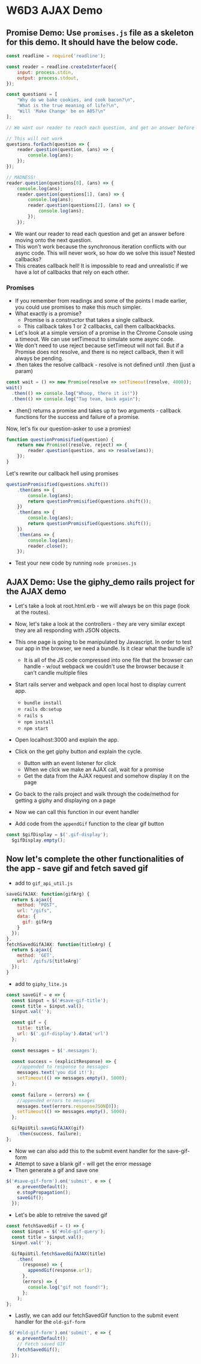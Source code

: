 # W6D3 AJAX Demo

## Promise Demo: Use `promises.js` file as a skeleton for this demo. It should have the below code.

```js
const readline = require('readline');

const reader = readline.createInterface({
    input: process.stdin,
    output: process.stdout,
});

const questions = [
    "Why do we bake cookies, and cook bacon?\n",
    "What is the true meaning of life?\n",
    "Will 'Make Change' be on A05?\n"
];

// We want our reader to reach each question, and get an answer before moving onto the next question

// This will not work
questions.forEach(question => {
    reader.question(question, (ans) => {
        console.log(ans);
    });
});

// MADNESS!
reader.question(questions[0], (ans) => {
    console.log(ans);
    reader.question(questions[1], (ans) => {
        console.log(ans);
        reader.question(questions[2], (ans) => {
            console.log(ans);
        });
    });
```

* We want our reader to read each question and get an answer before moving onto the next question.
* This won't work because the synchronous iteration conflicts with our async code. This will never work, so how do we solve this issue? Nested callbacks?
* This creates callback hell! It is impossible to read and unrealistic if we have a lot of callbacks that rely on each other.

### Promises
* If you remember from readings and some of the points I made earlier, you could use promises to make this much simpler. 
* What exactly is a promise?
  * Promise is a constructor that takes a single callback.
  * This callback takes 1 or 2 callbacks, call them callbackbacks.
* Let's look at a simple version of a promise in the Chrome Console using a timeout. We can use setTimeout to simulate some async code. 
* We don't need to use reject because setTimeout will not fail. But if a Promise does not resolve, and there is no reject callback, then it will always be pending.
* .then takes the resolve callback - resolve is not defined until .then (just a param)

```js
const wait = () => new Promise(resolve => setTimeout(resolve, 4000));
wait()
  .then(() => console.log("Whoop, there it is!"))
  .then(() => console.log("Tag team, back again");
```
* .then() returns a promise and takes up to two arguments - callback functions for the success and failure of a promise.

Now, let's fix our question-asker to use a promies!
```js
function questionPromisified(question) {
    return new Promise((resolve, reject) => {
        reader.question(question, ans => resolve(ans));
    });
}
```

Let's rewrite our callback hell using promises
```js
questionPromisified(questions.shift())
    .then(ans => {
        console.log(ans);
        return questionPromisified(questions.shift());
    })
    .then(ans => {
        console.log(ans);
        return questionPromisified(questions.shift());
    })
    .then(ans => {
        console.log(ans);
        reader.close();
    });
```

* Test your new code by running `node promises.js`


## AJAX Demo: Use the giphy_demo rails project for the AJAX demo
* Let's take a look at root.html.erb - we will always be on this page (look at the routes).
* Now, let's take a look at the controllers - they are very similar except they are all responding with JSON objects.
* This one page is going to be manipulated by Javascript. In order to test our app in the browser, we need a bundle. Is it clear what the bundle is?
  * It is all of the JS code compressed into one file that the browser can handle - w/out webpack we couldn't use the browser because it can't candle multiple files

* Start rails server and webpack and open local host to display current app.
  * `bundle install`
  * `rails db:setup`
  * `rails s`
  * `npm install`
  * `npm start`

* Open localhost:3000 and explain the app. 
* Click on the get giphy button and explain the cycle.
  * Button with an event listener for click
  * When we click we make an AJAX call, wait for a promise
  * Get the data from the AJAX request and somehow display it on the page

* Go back to the rails project and walk through the code/method for getting a giphy and displaying on a page

* Now we can call this function in our event handler

* Add code from the `appendGif` function to the clear gif button
```js
const $gifDisplay = $('.gif-display');
  $gifDisplay.empty();
```

## Now let's complete the other functionalities of the app - save gif and fetch saved gif

* add to `gif_api_util.js`
```js
saveGifAJAX: function(gifArg) {
  return $.ajax({
    method: "POST",
    url: "/gifs",
    data: {
      gif: gifArg
    }
  });
},
fetchSavedGifAJAX: function(titleArg) {
  return $.ajax({
    method: 'GET',
    url: `/gifs/${titleArg}`
  });
}
```

* add to `giphy_lite.js`
```js
const saveGif = e => {
  const $input = $('#save-gif-title');
  const title = $input.val();
  $input.val('');

  const gif = {
    title: title,
    url: $('.gif-display').data('url')
  };
  
  const messages = $('.messages');

  const success = (explicitResponse) => {
    //appended to response to messages
    messages.text('you did it!');
    setTimeout(() => messages.empty(), 5000);
  };
  
  const failure = (errors) => {
    //appended errors to messages
    messages.text(errors.responseJSON[0]);
    setTimeout(() => messages.empty(), 5000);
  };

  GifApiUtil.saveGifAJAX(gif)
    .then(success, failure);
};
```

* Now we can also add this to the submit event handler for the save-gif-form
* Attempt to save a blank gif - will get the error message
* Then generate a gif and save one

```js
$('#save-gif-form').on('submit', e => {
    e.preventDefault();
    e.stopPropagation();
    saveGif();
  });
```

* Let's be able to retreive the saved gif

```js
const fetchSavedGif = () => {
  const $input = $('#old-gif-query');
  const title = $input.val();
  $input.val('');

  GifApiUtil.fetchSavedGifAJAX(title)
    .then(
      (response) => {
        appendGif(response.url);
      },
      (errors) => {
        console.log("gif not found!");
      };
    );
};
```

* Lastly, we can add our fetchSavedGif function to the submit event handler for the `old-gif-form`

```js
 $('#old-gif-form').on('submit', e => {
    e.preventDefault();
    // Fetch saved GIF
    fetchSavedGif();
  });
  ```

